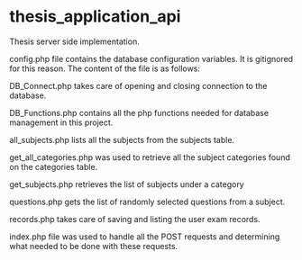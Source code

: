 # thesis_application_api
Thesis server side implementation.

config.php file contains the database configuration variables. 
It is gitignored for this reason. The content of the file is as follows:

<?php

/**
 * Database configuration variables
 */
define("DB_HOST", "host address");
define("DB_USER", "username");
define("DB_PASSWORD", "password");
define("DB_DATABASE", "database name");
?>

DB_Connect.php takes care of opening and closing connection to the database.

DB_Functions.php contains all the php functions needed for database 
management in this project.

all_subjects.php lists all the subjects from the subjects table.

get_all_categories.php was used to retrieve all the subject categories 
found on the categories table.

get_subjects.php retrieves the list of subjects under a category

questions.php gets the list of randomly selected questions from a subject.

records.php takes care of saving and listing the user exam records.

index.php file was used to handle all the POST requests and determining 
what needed to be done with these requests.
